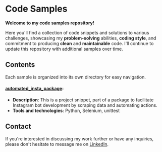 # Code Samples

**Welcome to my code samples repository!**

Here you'll find a collection of code snippets and solutions to various challenges,
showcasing my **problem-solving** abilities, **coding style**, and
commitment to producing **clean** and **maintainable** code.
I'll continue to update this repository with additional samples over time.

## Contents

Each sample is organized into its own directory for easy navigation.

#### [automated_insta_package](https://github.com/reyhaneh-sh/code-samples/tree/main/automated_insta_package):

- **Description**: This is a project snippet, part of a package to
    facilitate Instagram bot development by scraping data and automating actions.
- **Tools and technologies**: Python, Selenium, unittest

## Contact

If you're interested in discussing my work further or have any inquiries, please don't hesitate to message me on [LinkedIn](https://www.linkedin.com/in/reyhaneh-sharifzadeh/).